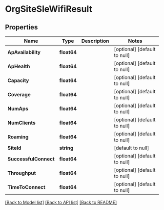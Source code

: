 # OrgSiteSleWifiResult

## Properties
Name | Type | Description | Notes
------------ | ------------- | ------------- | -------------
**ApAvailability** | **float64** |  | [optional] [default to null]
**ApHealth** | **float64** |  | [optional] [default to null]
**Capacity** | **float64** |  | [optional] [default to null]
**Coverage** | **float64** |  | [optional] [default to null]
**NumAps** | **float64** |  | [optional] [default to null]
**NumClients** | **float64** |  | [optional] [default to null]
**Roaming** | **float64** |  | [optional] [default to null]
**SiteId** | **string** |  | [default to null]
**SuccessfulConnect** | **float64** |  | [optional] [default to null]
**Throughput** | **float64** |  | [optional] [default to null]
**TimeToConnect** | **float64** |  | [optional] [default to null]

[[Back to Model list]](../README.md#documentation-for-models) [[Back to API list]](../README.md#documentation-for-api-endpoints) [[Back to README]](../README.md)

